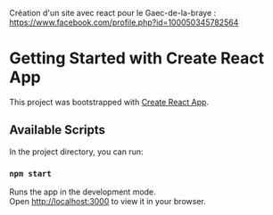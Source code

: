 Création  d'un site avec react pour le Gaec-de-la-braye : https://www.facebook.com/profile.php?id=100050345782564


# Getting Started with Create React App

This project was bootstrapped with [Create React App](https://github.com/facebook/create-react-app).

## Available Scripts

In the project directory, you can run:

### `npm start`

Runs the app in the development mode.\
Open [http://localhost:3000](http://localhost:3000) to view it in your browser.
